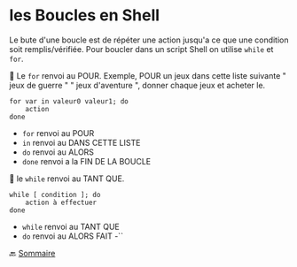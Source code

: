 # les Boucles en Shell

Le bute d'une boucle est de répéter une action jusqu'a ce que une condition soit remplis/vérifiée. Pour boucler dans un script Shell on utilise  `while` et `for`.


:small_red_triangle: Le `for` renvoi au POUR. Exemple, POUR un jeux dans cette liste suivante " jeux de guerre " " jeux d'aventure ", donner chaque jeux et acheter le.
```
for var in valeur0 valeur1; do
    action
done

```
- `for` renvoi au POUR
- `in` renvoi au DANS CETTE LISTE
- `do` renvoi au ALORS
- `done` renvoi a la FIN DE LA BOUCLE

:small_red_triangle: le `while` renvoi au TANT QUE.

```
while [ condition ]; do
    action à effectuer
done

```
- `while` renvoi au TANT QUE
- `do` renvoi au ALORS FAIT
-``


 :back: [Sommaire](https://github.com/nathymellal/SHELL/blob/main/README.md)

